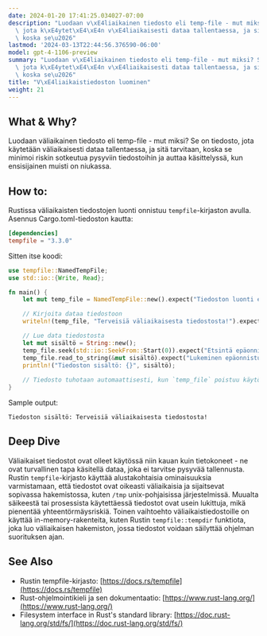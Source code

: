 ```yaml
---
date: 2024-01-20 17:41:25.034027-07:00
description: "Luodaan v\xE4liaikainen tiedosto eli temp-file - mut miksi? Se on tiedosto,\
  \ jota k\xE4ytet\xE4\xE4n v\xE4liaikaisesti dataa tallentaessa, ja sit\xE4 tarvitaan,\
  \ koska se\u2026"
lastmod: '2024-03-13T22:44:56.376590-06:00'
model: gpt-4-1106-preview
summary: "Luodaan v\xE4liaikainen tiedosto eli temp-file - mut miksi? Se on tiedosto,\
  \ jota k\xE4ytet\xE4\xE4n v\xE4liaikaisesti dataa tallentaessa, ja sit\xE4 tarvitaan,\
  \ koska se\u2026"
title: "V\xE4liaikaistiedoston luominen"
weight: 21
---
```


## What & Why?
Luodaan väliaikainen tiedosto eli temp-file - mut miksi? Se on tiedosto, jota käytetään väliaikaisesti dataa tallentaessa, ja sitä tarvitaan, koska se minimoi riskin sotkeutua pysyviin tiedostoihin ja auttaa käsittelyssä, kun ensisijainen muisti on niukassa.

## How to:
Rustissa väliaikaisten tiedostojen luonti onnistuu `tempfile`-kirjaston avulla. Asennus Cargo.toml-tiedoston kautta:

```toml
[dependencies]
tempfile = "3.3.0"
```

Sitten itse koodi:

```Rust
use tempfile::NamedTempFile;
use std::io::{Write, Read};

fn main() {
    let mut temp_file = NamedTempFile::new().expect("Tiedoston luonti epäonnistui");

    // Kirjoita dataa tiedostoon
    writeln!(temp_file, "Terveisiä väliaikaisesta tiedostosta!").expect("Kirjoitus epäonnistui");

    // Lue data tiedostosta
    let mut sisältö = String::new();
    temp_file.seek(std::io::SeekFrom::Start(0)).expect("Etsintä epäonnistui");
    temp_file.read_to_string(&mut sisältö).expect("Lukeminen epäonnistui");
    println!("Tiedoston sisältö: {}", sisältö);
    
    // Tiedosto tuhotaan automaattisesti, kun `temp_file` poistuu käytöstä
}
```

Sample output:
```
Tiedoston sisältö: Terveisiä väliaikaisesta tiedostosta!
```

## Deep Dive
Väliaikaiset tiedostot ovat olleet käytössä niin kauan kuin tietokoneet - ne ovat turvallinen tapa käsitellä dataa, joka ei tarvitse pysyvää tallennusta. Rustin `tempfile`-kirjasto käyttää alustakohtaisia ominaisuuksia varmistamaan, että tiedostot ovat oikeasti väliaikaisia ja sijaitsevat sopivassa hakemistossa, kuten `/tmp` unix-pohjaisissa järjestelmissä. Muualta säikeestä tai prosessista käytettäessä tiedostot ovat usein lukittuja, mikä pienentää yhteentörmäysriskiä. Toinen vaihtoehto väliaikaistiedostoille on käyttää in-memory-rakenteita, kuten Rustin `tempfile::tempdir` funktiota, joka luo väliaikaisen hakemiston, jossa tiedostot voidaan säilyttää ohjelman suorituksen ajan.

## See Also
- Rustin tempfile-kirjasto: [https://docs.rs/tempfile](https://docs.rs/tempfile)
- Rust-ohjelmointikieli ja sen dokumentaatio: [https://www.rust-lang.org/](https://www.rust-lang.org/)
- Filesystem interface in Rust's standard library: [https://doc.rust-lang.org/std/fs/](https://doc.rust-lang.org/std/fs/)
